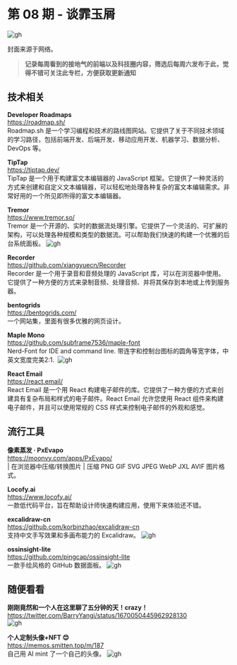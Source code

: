# 第 08 期 - 谈霏玉屑
![gh](https://cdn.jsdelivr.net/gh/BarryYangi/ObsStaticData@main/obsidian/1687570038000iuaytc.webp)

封面来源于网络。

>**记录每周看到的接地气的前端以及科技圈内容，筛选后每周六发布于此，觉得不错可关注此专栏，方便获取更新通知**

## 技术相关
**Developer Roadmaps** \
https://roadmap.sh/ \
Roadmap.sh 是一个学习编程和技术的路线图网站。它提供了关于不同技术领域的学习路径，包括前端开发、后端开发、移动应用开发、机器学习、数据分析、DevOps 等。

**TipTap** \
https://tiptap.dev/ \
TipTap 是一个用于构建富文本编辑器的 JavaScript 框架。它提供了一种灵活的方式来创建和自定义文本编辑器，可以轻松地处理各种复杂的富文本编辑需求。非常好用的一个所见即所得的富文本编辑器。

**Tremor** \
https://www.tremor.so/ \
Tremor 是一个开源的、实时的数据流处理引擎。它提供了一个灵活的、可扩展的架构，可以处理各种规模和类型的数据流。可以帮助我们快速的构建一个优雅的后台系统面板。
![gh](https://cdn.jsdelivr.net/gh/BarryYangi/ObsStaticData@main/obsidian/1687571523000c5z0ge.png)

**Recorder** \
https://github.com/xiangyuecn/Recorder \
Recorder 是一个用于录音和音频处理的 JavaScript 库，可以在浏览器中使用。它提供了一种方便的方式来录制音频、处理音频、并将其保存到本地或上传到服务器。

**bentogrids** \
https://bentogrids.com/ \
一个网站集，里面有很多优雅的网页设计。

**Maple Mono** \
https://github.com/subframe7536/maple-font \
Nerd-Font for IDE and command line. 带连字和控制台图标的圆角等宽字体，中英文宽度完美2:1.
 ![gh](https://cdn.jsdelivr.net/gh/BarryYangi/ObsStaticData@main/obsidian/16875722180000dud9e.png)

**React Email** \
https://react.email/ \
React Email 是一个用 React 构建电子邮件的库。它提供了一种方便的方式来创建具有复杂布局和样式的电子邮件。React Email 允许您使用 React 组件来构建电子邮件，并且可以使用常规的 CSS 样式来控制电子邮件的外观和感觉。

## 流行工具
**像素蒸发 · PxEvapo** \
https://moonvy.com/apps/PxEvapo/ \
 | 在浏览器中压缩/转换图片 | 压缩 PNG GIF SVG JPEG WebP JXL AVIF 图片格式。

**Locofy.ai** \
https://www.locofy.ai/ \
一款低代码平台，旨在帮助设计师快速构建应用，使用下来体验还不错。

**excalidraw-cn** \
https://github.com/korbinzhao/excalidraw-cn \
支持中文手写效果和多画布能力的 Excalidraw。
![gh](https://cdn.jsdelivr.net/gh/BarryYangi/ObsStaticData@main/obsidian/16875706720001mr1xs.png)

**ossinsight-lite** \
https://github.com/pingcap/ossinsight-lite \
一款手绘风格的 GitHub 数据面板。
![gh](https://cdn.jsdelivr.net/gh/BarryYangi/ObsStaticData@main/obsidian/1687570816000tq5agw.png)


## 随便看看
**刚刚竟然和一个人在这里聊了五分钟的天！crazy！** \
https://twitter.com/BarryYangi/status/1670050445962928130 \
![gh](https://cdn.jsdelivr.net/gh/BarryYangi/ObsStaticData@main/obsidian/1687572362000dfzofy.jpg)


**个人定制头像+NFT 😊** \
https://memos.smitten.top/m/187 \
自己用 AI mint 了一个自己的头像。
![gh](https://cdn.jsdelivr.net/gh/BarryYangi/ObsStaticData@main/obsidian/1687572641000bw5snm.webp)

